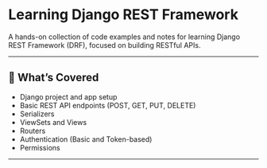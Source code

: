 # Learning Django REST Framework

A hands-on collection of code examples and notes for learning Django REST Framework (DRF), focused on building RESTful APIs.

---

## 🚀 What’s Covered

-  Django project and app setup
-  Basic REST API endpoints (POST, GET, PUT, DELETE)
-  Serializers
-  ViewSets and Views
-  Routers
-  Authentication (Basic and Token-based)
-  Permissions

---



